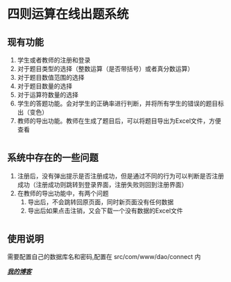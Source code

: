 # 四则运算在线出题系统
## 现有功能
1. 学生或者教师的注册和登录
2. 对于题目类型的选择（整数运算（是否带括号）或者真分数运算）
3. 对于题目数值范围的选择
4. 对于题目数量的选择
5. 对于运算符数量的选择
6. 学生的答题功能。会对学生的正确率进行判断，并将所有学生的错误的题目标出（变色）
7. 教师的导出功能。教师在生成了题目后，可以将题目导出为Excel文件，方便查看
#
## 系统中存在的一些问题
1. 注册后，没有弹出提示是否注册成功，但是通过不同的行为可以判断是否注册成功（注册成功则跳转到登录界面，注册失败则回到注册界面）
2. 在教师的导出功能中，有两个问题
	1. 导出后，不会跳转回原页面，同时新页面没有任何数据
	2. 导出后如果点击注销，又会下载一个没有数据的Excel文件
#
## 使用说明
需要配置自己的数据库名和密码,配置在 src/com/www/dao/connect 内

***[我的博客](https://blog.wcytk.com)***
